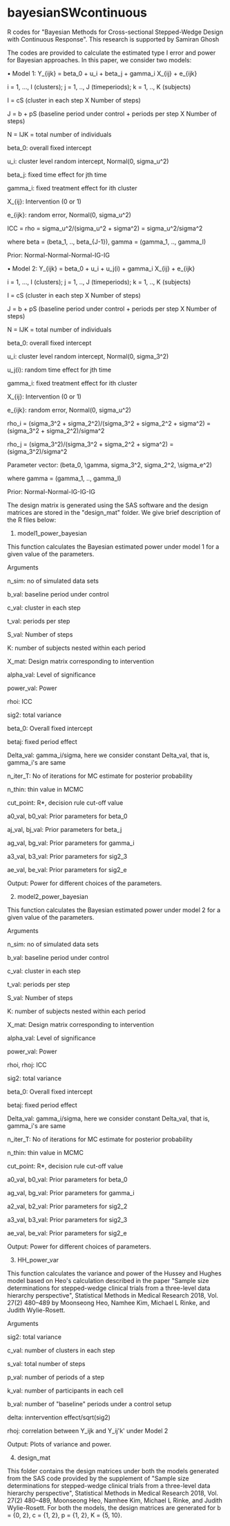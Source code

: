 # bayesianSWcontinuous
R codes for "Bayesian Methods for Cross-sectional Stepped-Wedge Design with Continuous Response".
This research is supported by Samiran Ghosh

The codes are provided to calculate the estimated type I error and power for Bayesian approaches. In this paper, we consider two models:

•	Model 1: Y_{ijk} = beta_0 + u_i + beta_j + gamma_i X_{ij} + e_{ijk}
 
 i = 1, ..., I (clusters); j = 1, .., J (timeperiods); k = 1, .., K (subjects)
 
 I = cS (cluster in each step X Number of steps)
 
 J = b + pS (baseline period under control + periods per step X Number of steps)

 N = IJK = total number of individuals

 beta_0: overall fixed intercept

 u_i: cluster level random intercept, Normal(0, sigma_u^2)

 beta_j: fixed time effect for jth time

 gamma_i: fixed treatment effect for ith cluster

 X_{ij}: Intervention (0 or 1)
 
 e_{ijk}: random error, Normal(0, sigma_u^2)
 
 ICC = rho = sigma_u^2/(sigma_u^2 + sigma^2) = sigma_u^2/sigma^2
 
 where beta = (beta_1, .., beta_{J-1}), gamma = (gamma_1, .., gamma_I)
 
 Prior: Normal-Normal-Normal-IG-IG

•	Model 2: Y_{ijk} = beta_0 + u_i + u_j(i) + gamma_i X_{ij} + e_{ijk}

i = 1, ..., I (clusters); j = 1, .., J (timeperiods); k = 1, .., K (subjects)

I = cS (cluster in each step X Number of steps)

J = b + pS (baseline period under control + periods per step X Number of steps)

N = IJK = total number of individuals

beta_0: overall fixed intercept

u_i: cluster level random intercept, Normal(0, sigma_3^2)

u_j(i): random time effect for jth time

gamma_i: fixed treatment effect for ith cluster

X_{ij}: Intervention (0 or 1)

e_{ijk}: random error, Normal(0, sigma_u^2)

rho_i = (sigma_3^2  + sigma_2^2)/(sigma_3^2 + sigma_2^2 + sigma^2) = (sigma_3^2  + sigma_2^2)/sigma^2

rho_j = (sigma_3^2)/(sigma_3^2 + sigma_2^2 + sigma^2) = (sigma_3^2)/sigma^2

Parameter vector: (beta_0, \gamma, sigma_3^2, sigma_2^2, \sigma_e^2)

where gamma = (gamma_1, .., gamma_I)
 
Prior: Normal-Normal-IG-IG-IG

The design matrix is generated using the SAS software and the design matrices are stored in the "design_mat" folder. We give brief description of the R files below:

1. model1_power_bayesian

This function calculates the Bayesian estimated power under model 1 for a given value of the parameters.

Arguments

n_sim: no of simulated data sets

b_val: baseline period under control 

c_val: cluster in each step

t_val: periods per step

S_val: Number of steps

K: number of subjects nested within each period

X_mat: Design matrix corresponding to intervention

alpha_val: Level of significance

power_val: Power

rhoi: ICC

sig2: total variance                

beta_0: Overall fixed intercept

betaj: fixed period effect

Delta_val: gamma_i/sigma, here we consider constant Delta_val, that is, gamma_i's are same

n_iter_T: No of iterations for MC estimate for posterior probability 

n_thin: thin value in MCMC

cut_point: R*, decision rule cut-off value

a0_val, b0_val: Prior parameters for beta_0

aj_val, bj_val: Prior parameters for beta_j

ag_val, bg_val: Prior parameters for gamma_i

a3_val, b3_val: Prior parameters for sig2_3

ae_val, be_val: Prior parameters for sig2_e


Output: Power for different choices of the parameters.

2. model2_power_bayesian

This function calculates the Bayesian estimated power under model 2 for a given value of the parameters.

Arguments

n_sim: no of simulated data sets

b_val: baseline period under control 

c_val: cluster in each step

t_val: periods per step

S_val: Number of steps

K: number of subjects nested within each period

X_mat: Design matrix corresponding to intervention

alpha_val: Level of significance

power_val: Power

rhoi, rhoj: ICC

sig2: total variance                

beta_0: Overall fixed intercept

betaj: fixed period effect

Delta_val: gamma_i/sigma, here we consider constant Delta_val, that is, gamma_i's are same

n_iter_T: No of iterations for MC estimate for posterior probability 

n_thin: thin value in MCMC

cut_point: R*, decision rule cut-off value

a0_val, b0_val: Prior parameters for beta_0

ag_val, bg_val: Prior parameters for gamma_i

a2_val, b2_val: Prior parameters for sig2_2

a3_val, b3_val: Prior parameters for sig2_3

ae_val, be_val: Prior parameters for sig2_e

Output: Power for different choices of parameters.

3. HH_power_var

This function calculates the variance and power of the Hussey and Hughes model based on Heo's calculation described in the paper "Sample size determinations for stepped-wedge clinical trials from a three-level data hierarchy perspective", Statistical Methods in Medical Research 2018, Vol. 27(2) 480–489 by Moonseong Heo, Namhee Kim, Michael L Rinke, and Judith Wylie-Rosett.


Arguments

sig2: total variance 

c_val: number of clusters in each step

s_val: total number of steps

p_val: number of periods of a step

k_val: number of participants in each cell

b_val: number of "baseline" periods under a control setup

delta: inntervention effect/sqrt(sig2)

rhoj: correlation between Y_ijk and Y_ij'k' under Model 2 

Output: Plots of variance and power.

4. design_mat

This folder contains the design matrices under both the models generated from the SAS code provided by the supplement of "Sample size determinations for stepped-wedge clinical trials from a three-level data hierarchy perspective", Statistical Methods in Medical Research 2018, Vol. 27(2) 480–489, Moonseong Heo, Namhee Kim, Michael L Rinke, and Judith Wylie-Rosett. For both the models, the design matrices are generated for b = {0, 2}, c = {1, 2}, p = {1, 2}, K = {5, 10}.

